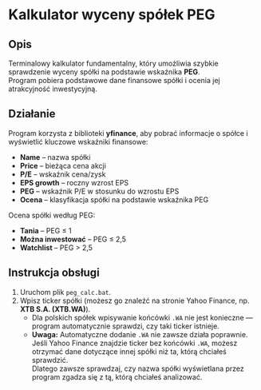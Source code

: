 # Kalkulator wyceny spółek PEG
## Opis

Terminalowy kalkulator fundamentalny, który umożliwia szybkie sprawdzenie wyceny spółki na podstawie wskaźnika **PEG**.  
Program pobiera podstawowe dane finansowe spółki i ocenia jej atrakcyjność inwestycyjną.

## Działanie

Program korzysta z biblioteki **yfinance**, aby pobrać informacje o spółce i wyświetlić kluczowe wskaźniki finansowe:

- **Name** – nazwa spółki  
- **Price** – bieżąca cena akcji  
- **P/E** – wskaźnik cena/zysk  
- **EPS growth** – roczny wzrost EPS  
- **PEG** – wskaźnik P/E w stosunku do wzrostu EPS  
- **Ocena** – klasyfikacja spółki na podstawie wskaźnika PEG

Ocena spółki według PEG:

- **Tania** – PEG ≤ 1  
- **Można inwestować** – PEG ≤ 2,5  
- **Watchlist** – PEG > 2,5

## Instrukcja obsługi

1. Uruchom plik `peg_calc.bat`.  
2. Wpisz ticker spółki (możesz go znaleźć na stronie Yahoo Finance, np. **XTB S.A. (XTB.WA)**).  
   - Dla polskich spółek wpisywanie końcówki `.WA` nie jest konieczne — program automatycznie sprawdzi, czy taki ticker istnieje.  
   - **Uwaga:** Automatyczne dodanie `.WA` nie zawsze działa poprawnie. Jeśli Yahoo Finance znajdzie ticker bez końcówki `.WA`, możesz otrzymać dane dotyczące innej spółki niż ta, którą chciałeś sprawdzić.  
   Dlatego zawsze sprawdzaj, czy nazwa spółki wyświetlana przez program zgadza się z tą, którą chciałeś analizować.
